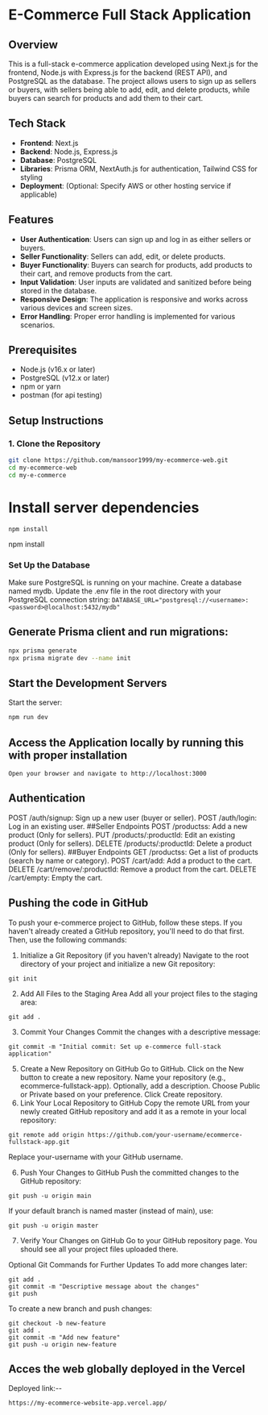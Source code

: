 # E-Commerce Full Stack Application

## Overview

This is a full-stack e-commerce application developed using Next.js for the frontend, Node.js with Express.js for the backend (REST API), and PostgreSQL as the database. The project allows users to sign up as sellers or buyers, with sellers being able to add, edit, and delete products, while buyers can search for products and add them to their cart.

## Tech Stack

- **Frontend**: Next.js
- **Backend**: Node.js, Express.js
- **Database**: PostgreSQL
- **Libraries**: Prisma ORM, NextAuth.js for authentication, Tailwind CSS for styling
- **Deployment**: (Optional: Specify AWS or other hosting service if applicable)

## Features

- **User Authentication**: Users can sign up and log in as either sellers or buyers.
- **Seller Functionality**: Sellers can add, edit, or delete products.
- **Buyer Functionality**: Buyers can search for products, add products to their cart, and remove products from the cart.
- **Input Validation**: User inputs are validated and sanitized before being stored in the database.
- **Responsive Design**: The application is responsive and works across various devices and screen sizes.
- **Error Handling**: Proper error handling is implemented for various scenarios.

## Prerequisites

- Node.js (v16.x or later)
- PostgreSQL (v12.x or later)
- npm or yarn
- postman (for api testing)

## Setup Instructions

### 1. Clone the Repository

```bash
git clone https://github.com/mansoor1999/my-ecommerce-web.git
cd my-ecommerce-web
cd my-e-commerce
```

# Install server dependencies
```
npm install
```
npm install
###  Set Up the Database
Make sure PostgreSQL is running on your machine.
Create a database named mydb.
   Update the .env file in the root directory with your PostgreSQL connection string:
   ```DATABASE_URL="postgresql://<username>:<password>@localhost:5432/mydb"```
## Generate Prisma client and run migrations:
```bash
npx prisma generate
npx prisma migrate dev --name init
```
## Start the Development Servers
Start the server:
```bash
npm run dev
```
## Access the Application locally by running this with proper installation
```
Open your browser and navigate to http://localhost:3000
```
## Authentication
POST /auth/signup: Sign up a new user (buyer or seller).
POST /auth/login: Log in an existing user.
##Seller Endpoints
POST /productss: Add a new product (Only for sellers).
PUT /products/:productId: Edit an existing product (Only for sellers).
DELETE /products/:productId: Delete a product (Only for sellers).
##Buyer Endpoints
GET /productss: Get a list of products (search by name or category).
POST /cart/add: Add a product to the cart.
DELETE /cart/remove/:productId: Remove a product from the cart.
DELETE /cart/empty: Empty the cart.

## Pushing the code in GitHub
To push your e-commerce project to GitHub, follow these steps. If you haven't already created a GitHub repository, you'll need to do that first. Then, use the following commands:

1. Initialize a Git Repository (if you haven't already)
Navigate to the root directory of your project and initialize a new Git repository:

```
git init
```
2. Add All Files to the Staging Area
Add all your project files to the staging area:
```
git add .
```
3. Commit Your Changes
Commit the changes with a descriptive message:
```
git commit -m "Initial commit: Set up e-commerce full-stack application"
```
5. Create a New Repository on GitHub
Go to GitHub.
Click on the New button to create a new repository.
Name your repository (e.g., ecommerce-fullstack-app).
Optionally, add a description.
Choose Public or Private based on your preference.
Click Create repository.
6. Link Your Local Repository to GitHub
Copy the remote URL from your newly created GitHub repository and add it as a remote in your local repository:

```
git remote add origin https://github.com/your-username/ecommerce-fullstack-app.git
```
Replace your-username with your GitHub username.

6. Push Your Changes to GitHub
Push the committed changes to the GitHub repository:

```
git push -u origin main
```
If your default branch is named master (instead of main), use:
```
git push -u origin master

```
7. Verify Your Changes on GitHub
Go to your GitHub repository page. You should see all your project files uploaded there.

Optional Git Commands for Further Updates
To add more changes later:

```
git add .
git commit -m "Descriptive message about the changes"
git push
```
To create a new branch and push changes:

```
git checkout -b new-feature
git add .
git commit -m "Add new feature"
git push -u origin new-feature
```

## Acces the web globally deployed in the Vercel

Deployed link:-- 
```
https://my-ecommerce-website-app.vercel.app/

```




